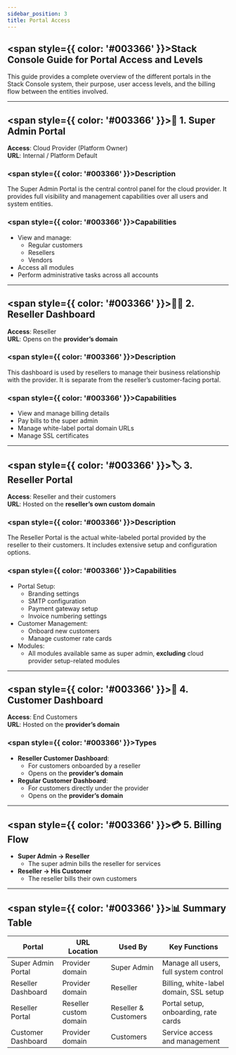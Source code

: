 ```yaml
---
sidebar_position: 3
title: Portal Access
---
```


## <span style={{ color: '#003366' }}>Stack Console Guide for Portal Access and Levels</span>

This guide provides a complete overview of the different portals in the Stack Console system, their purpose, user access levels, and the billing flow between the entities involved.

---

## <span style={{ color: '#003366' }}>🔐 1. Super Admin Portal</span>

**Access**: Cloud Provider (Platform Owner)  
**URL**: Internal / Platform Default

### <span style={{ color: '#003366' }}>Description</span>  
The Super Admin Portal is the central control panel for the cloud provider. It provides full visibility and management capabilities over all users and system entities.

### <span style={{ color: '#003366' }}>Capabilities</span>
- View and manage:
  - Regular customers
  - Resellers
  - Vendors
- Access all modules
- Perform administrative tasks across all accounts

---

## <span style={{ color: '#003366' }}>🧑‍💼 2. Reseller Dashboard</span>

**Access**: Reseller  
**URL**: Opens on the **provider’s domain**

### <span style={{ color: '#003366' }}>Description</span>  
This dashboard is used by resellers to manage their business relationship with the provider. It is separate from the reseller’s customer-facing portal.

### <span style={{ color: '#003366' }}>Capabilities</span>
- View and manage billing details
- Pay bills to the super admin
- Manage white-label portal domain URLs
- Manage SSL certificates

---

## <span style={{ color: '#003366' }}>🏷️ 3. Reseller Portal</span>

**Access**: Reseller and their customers  
**URL**: Hosted on the **reseller’s own custom domain**

### <span style={{ color: '#003366' }}>Description</span>  
The Reseller Portal is the actual white-labeled portal provided by the reseller to their customers. It includes extensive setup and configuration options.

### <span style={{ color: '#003366' }}>Capabilities</span>
- Portal Setup:
  - Branding settings
  - SMTP configuration
  - Payment gateway setup
  - Invoice numbering settings
- Customer Management:
  - Onboard new customers
  - Manage customer rate cards
- Modules:
  - All modules available same as super admin, **excluding** cloud provider setup-related modules

---

## <span style={{ color: '#003366' }}>👥 4. Customer Dashboard</span>

**Access**: End Customers  
**URL**: Hosted on the **provider’s domain**

### <span style={{ color: '#003366' }}>Types</span>
- **Reseller Customer Dashboard**:  
  - For customers onboarded by a reseller  
  - Opens on the **provider’s domain**
- **Regular Customer Dashboard**:  
  - For customers directly under the provider  
  - Opens on the **provider’s domain**

---

## <span style={{ color: '#003366' }}>💳 5. Billing Flow</span>

- **Super Admin → Reseller**
  - The super admin bills the reseller for services
- **Reseller → His Customer**
  - The reseller bills their own customers

---

## <span style={{ color: '#003366' }}>📊 Summary Table</span>

| Portal              | URL Location           | Used By            | Key Functions                                             |
|---------------------|------------------------|---------------------|-----------------------------------------------------------|
| Super Admin Portal  | Provider domain         | Super Admin         | Manage all users, full system control                     |
| Reseller Dashboard  | Provider domain         | Reseller            | Billing, white-label domain, SSL setup                    |
| Reseller Portal     | Reseller custom domain  | Reseller & Customers| Portal setup, onboarding, rate cards                      |
| Customer Dashboard  | Provider domain         | Customers           | Service access and management                             |
